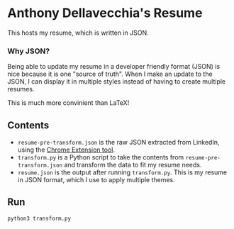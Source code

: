# Anthony Dellavecchia's Resume

This hosts my resume, which is written in JSON.

### Why JSON?

Being able to update my resume in a developer friendly format (JSON) is nice because it is one "source of truth".
When I make an update to the JSON, I can display it in multiple styles instead of having to create multiple resumes.

This is much more convinient than LaTeX!

## Contents
* `resume-pre-transform.json` is the raw JSON extracted from LinkedIn, using the [Chrome Extension tool](https://github.com/anthonyjdella/customized-linkedin-to-jsonresume). 
* `transform.py` is a Python script to take the contents from `resume-pre-transform.json` and transform the data to fit my resume needs.
* `resume.json` is the output after running `transform.py`. This is my resume in JSON format, which I use to apply multiple themes.

## Run
`python3 transform.py`
